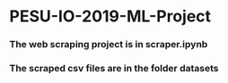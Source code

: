 # PESU-IO-2019-ML-Project

### The web scraping project is in scraper.ipynb
### The scraped csv files are in the folder datasets
